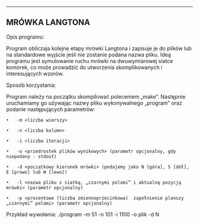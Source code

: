-----------------
 MRÓWKA LANGTONA
-----------------
Opis programu:

  Program obliczaja kolejne etapy mrówki Langtona i zapisuje je do plików lub na standardowe wyjście jeśli nie zostanie podana nazwa pliku. 
  Ideą programu jest symulowanie ruchu mrówki na dwuwymiarowej siatce komórek, co może prowadzić do utworzenia skomplikowanych i interesujących wzorów. 



Sposób korzystania:

  Program należy na początku skompilować poleceniem „make”.
  Następnie uruchamiamy go używając nazwy pliku wykonywalnego „program” oraz podanie następujących parametrów:
  
    •	-m <liczba wierszy>
    
    •	-n <liczba kolumn>
    
    •	-i <liczba iteracji>
    
    •	-o <przedrostek plików wynikowych> (parametr opcjonalny, gdy niepodany - stdout)
    
    •	-d <początkowy kierunek mrówki> (podajemy jako N [góra], S [dół], E [prawo] lub W [lewo])
    
    •	-l <nazwa pliku z siatką, „czarnymi polami” i aktualną pozycją mrówki> (parametr opcjonalny)
    
    •	-p <procentowe (liczba zmiennoprzecinkowa)  zapełnienie planszy „czarnymi” polami> (parametr opcjonalny)
    
  Przykład wywołania: ./program -m 51 -n 101 -i 1100 -o plik -d N
  
